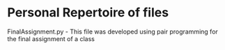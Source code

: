 # Personal Repertoire of files

FinalAssignment.py - This file was developed using pair programming for the final assignment of a class

